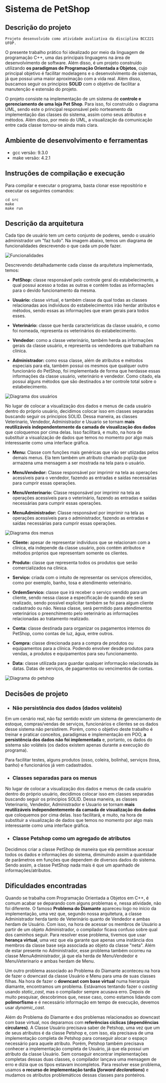 # Sistema de PetShop

## Descrição do projeto

    Projeto desenvolvido como atividade avaliativa da disciplina BCC221 UFOP. 
O presente trabalho prático foi idealizado por meio da linguagem de programação C++, uma das principais linguagens na área de desenvolvimento de software. Além disso, é um projeto construído utilizando **os paradigmas de Programação Orientada a Objetos**, cujo principal objetivo é facilitar modelagens e o desenvolvimento de sistemas, já que possui uma maior aproximação com a vida real. Além disso, buscamos seguir os princípios **SOLID** com o objetivo de facilitar a manutenção e estensão do projeto.

O projeto consiste na implementação de um sistema de **controle e gerenciamento de uma loja Pet Shop**. Para isso, foi construído o diagrama UML, sendo este o principal responsável pelo norteamento da implementação das classes do sistema, assim como seus atributos e métodos. Além disso, por meio do UML, a visualização da comunicação entre cada classe tornou-se ainda mais clara. 

## Ambiente de desenvolvimento e ferramentas

- gcc versão: 9.3.0
- make versão: 4.2.1

## Instruções de compilação e execução

Para compilar e executar o programa, basta clonar esse repositório e executar os seguintes comandos:

```
cd src
make
make run
```
## Descrição da arquitetura

Cada tipo de usuário tem um certo conjunto de poderes, sendo o usuário administrador um "faz tudo". Na imagem abaixo, temos um diagrama de funcionalidades descrevendo o que cada um pode fazer.

![Funcionalidades](https://i.imgur.com/AaS21Xl.jpg)

Descrevendo detalhadamente cada classe da arquitetura implementada, temos: 
- **PetShop:** classe responsável pelo controle geral do estabelecimento, a qual possui acesso a todas as outras e contém todas as informações para o devido funcionamento da mesma.

- **Usuário:** classe virtual, e também classe da qual todas as classes relacionadas aos indivíduos do estabelecimentos irão herdar atributos e métodos, sendo essas as informações que eram gerais para todos esses.

- **Veterinário:** classe que herda características da classe usuário, e como foi nomeada, representa os veterinários do estabelecimento.

- **Vendedor:** como a classe veterinário, também herda as informações gerais da classe usuário, e representa os vendedores que trabalham na clínica.

- **Administrador:** como essa classe, além de atributos e métodos especiais para ela, também possui os mesmos que qualquer outro funcionário do PetShop, foi implementada de forma que herdasse essas informações da classe usuário, veterinário e vendedor. Como citado, ela possui alguns métodos que são destinados a ter controle total sobre o estabelecimento.

![Diagrama dos usuários](https://i.imgur.com/PDsKfOI.jpg)

No lugar de colocar a visualização dos dados e menus de cada usuário dentro do próprio usuário, decidimos colocar isso em classes separadas buscando seguir os príncipios SOLID. Dessa maneira, as classes Veterinario, Vendedor, Administrador e Usuario se tornam **mais reutilizáveis independentemente da camada de visualização dos dados** que coloquemos por cima delas. Isso facilitará, e muito, na hora de substituir a visualização de dados que temos no momento por algo mais interessante como uma interface gráfica.

- **Menu:** Classe com funções mais genéricas que vão ser utiizadas pelos demais menus. Ela tem também um atributo chamado popUp que armazena uma mensagem a ser mostrada na tela para o usuário.

- **MenuVendedor:** Classe responsável por imprimir na tela as operações acessíveis para o vendedor, fazendo as entradas e saídas necessárias para cumprir essas operações.

- **MenuVenterinario:** Classe responsável por imprimir na tela as operações acessíveis para o veterinário, fazendo as entradas e saídas necessárias para cumprir essas operações.

- **MenuAdministrador:** Classe responsável por imprimir na tela as operações acessíveis para o administrador, fazendo as entradas e saídas necessárias para cumprir essas operações.

![Diagrama dos menus](https://i.imgur.com/zykmr8n.jpg)

- **Cliente:** apesar de representar indivíduos que se relacionam com a clínica, ela independe da classe usuário, pois contém atributos e métodos próprios que representam somente os clientes. 

- **Produto:** classe que representa todos os produtos que serão comercializados na clínica.

- **Serviço:** criada com o intuito de representar os serviços oferecidos, como por exemplo, banho, tosa e atendimento veterinário.

- **OrdemServico:** classe que irá receber o serviço vendido para um cliente, sendo nessa classe a especificação de quando ele será realizado, sendo possível explicitar também se foi para algum cliente cadastrado ou não. Nessa classe, será permitido para atendimentos veterinários o preenchimento pelo veterinário as informações relacionadas ao tratamento realizado.

- **Conta:** classe destinada para organizar os pagamentos internos do PetShop, como contas de luz, água, entre outros.

- **Compra:** classe direcionada para a compra de produtos ou equipamentos para a clínica. Podendo envolver desde produtos para vendas, a produtos e equipamentos para seu funcionamento. 

- **Data:** classe utilizada para guardar qualquer informação relacionada às datas. Datas de serviços, de pagamentos ou vencimentos de contas. 

![Diagrama do petshop](https://i.imgur.com/BVg6hXf.jpg)

## Decisões de projeto 

- ### **Não persistência dos dados (dados voláteis)**

Em um cenário real, não faz sentido existir um sistema de gerenciamento de estoque, compras/vendas de serviços, funcionários e clientes se os dados desse sistema não persistirem. Porém, como o objetivo deste trabalho é treinar e praticar conceitos, paradigmas e implementação em POO, **a persistência dos dados não foi implementada** e, portanto, os dados do sistema são voláteis (os dados existem apenas durante a execução do programa).

Para facilitar testes, alguns produtos (osso, coleira, bolinha), serviços (tosa, banho) e funcionários já vem cadastrados.

- ### **Classes separadas para os menus**

No lugar de colocar a visualização dos dados e menus de cada usuário dentro do próprio usuário, decidimos colocar isso em classes separadas buscando seguir os príncipios SOLID. Dessa maneira, as classes Veterinario, Vendedor, Administrador e Usuario se tornam **mais reutilizáveis independentemente da camada de visualização dos dados** que coloquemos por cima delas. Isso facilitará, e muito, na hora de substituir a visualização de dados que temos no momento por algo mais interessante como uma interface gráfica.

- ### **Classe Petshop como um agregado de atributos**

Decidimos criar a classe PetShop de maneira que ela permitisse acessar todos os dados e informações do sistema, diminuindo assim a quantidade de parâmetros em funções que dependem de diversos dados do sistema. Sendo assim, a classe PetShop nada mais é que um apanhado de informações/atributos.

## Dificuldades encontradas

Quando se trabalha com Programação Orientada a Objetos em C++, é comum acabar se deparando com alguns problemas e, nessa atividade, não foi diferente. 
O famoso **Problema do Diamante** apareceu logo no início da implementação, uma vez que, segundo nossa arquitetura, a classe Administrador herda tanto de Veterinário quanto de Vendedor e ambas herdam de Usuário. 
Com isso, na hora de acessar os membros de Usuário a partir de um objeto Administrador, o compilador ficava confuso sobre qual dos caminhos seguir. 
Para resolver esse problema, tivemos que usar **herança virtual**, uma vez que ela garante que apenas uma instância dos membros da classe base seja associada ao objeto da classe "neta". 
Além de estar presente no Administrador, esse problema também ocorreu na classe MenuAdministrador, já que ela herda de MenuVendedor e MenuVeterinario e ambas herdam de Menu.

Um outro problema associado ao Problema do Diamante aconteceu na hora de fazer o downcast da classe Usuário e Menu para uma de suas classes filhas. Na hora de fazer o **downcast com base virtual** numa hierarquia diamante, encontramos um problema. Estávamos tentando fazer o *casting* usando *static_cast*, mas o compilador sempre acusava erro. Depois de muito pesquisar, descobrimos que, nesse caso, como estamos lidando com **polimorfismo** e é necessário informação em tempo de execução, devemos usar *dynamic_cast*.

Além do Problema do Diamante e dos problemas relacionados ao downcast com base virtual, nos deparamos com **referências cíclicas (dependências circulares)**. 
A Classe Usuário precisava saber de Petshop, uma vez que um de seus atributos é da classe Petshop e, com isso, ela precisava de uma implementação completa de Petshop para conseguir alocar o espaço necessário para aquele atributo. 
Porém, Petshop também precisava conhecer a implementação completa de Usuário, já que ela possui um atributo da classe Usuário. 
Sem conseguir encontrar implementações completas dessas duas classes, o compilador lançava uma mensagem de erro e dizia que os tipos estavam incompletos. 
Para resolver esse problema, usamos **o recurso de implementação tardia (*forward declarations*)** e mudamos os atributos problemáticos dessas classes para ponteiros.
